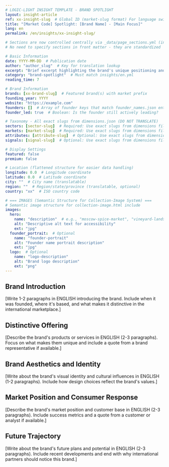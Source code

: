 ```yaml
---
# LOGIC-LIGHT INSIGHT TEMPLATE - BRAND SPOTLIGHT
layout: insight-article
ref: xx-insight-slug  # Global ID (market-slug format) For language switcher
title: "[Market Code] Spotlight: [Brand Name] - [Main Focus]"
lang: en
permalink: /en/insights/xx-insight-slug/

# Sections are now controlled centrally via _data/page_sections.yml (insight-article)
# No need to specify sections in front matter - they are standardized

# Basic Information
date: YYYY-MM-DD  # Publication date
author: "author_slug"  # Key for translation lookup
excerpt: "Brief excerpt highlighting the brand's unique positioning and key achievements (1-2 sentences)"
category: "brand-spotlight"  # Must match insights/en.yml
reading_time: 7

# Brand Information
brands: [xx-brand-slug]  # Featured brand(s) with market prefix
founding_year: YYYY
website: "https://example.com"
founders: []  # Array of founder keys that match founder_names.json entries
founder_led: true  # Boolean: Is the founder still actively leading?

# Taxonomy - All exact slugs from dimensions.json (DO NOT TRANSLATE)
sectors: [sector-slug]  # Required: Use exact slugs from dimensions file
markets: [market-slug]  # Required: Use exact slugs from dimensions file
attributes: [attribute-slug]  # Optional: Use exact slugs from dimensions file
signals: [signal-slug]  # Optional: Use exact slugs from dimensions file

# Display Settings
featured: false
premium: false

# Location (flattened structure for easier data handling)
longitude: 0.0  # Longitude coordinate
latitude: 0.0  # Latitude coordinate
city: ""  # City name (translatable)
region: ""  # Region/state/province (translatable, optional)
country: "xx"  # ISO country code

# === IMAGES (Semantic Structure for Collection-Image System) ===
# Semantic image structure for collection-image.html include
images:
  hero:
    name: "description"  # e.g., "moscow-spice-market", "vineyard-landscape"
    alt: "Descriptive alt text for accessibility"
    ext: "jpg"
  founder_portrait:  # Optional
    name: "founder-portrait"
    alt: "Founder name portrait description"
    ext: "jpg"
  logo:  # Optional
    name: "logo-description"
    alt: "Brand logo description"
    ext: "png"
---
```


## Brand Introduction

[Write 1-2 paragraphs in ENGLISH introducing the brand. Include when it was founded, where it's based, and what makes it distinctive in the international marketplace.]

## Distinctive Offering

[Describe the brand's products or services in ENGLISH (2-3 paragraphs). Focus on what makes them unique and include a quote from a brand representative if available.]

## Brand Aesthetics and Identity

[Write about the brand's visual identity and cultural influences in ENGLISH (1-2 paragraphs). Include how design choices reflect the brand's values.]

## Market Position and Consumer Response

[Describe the brand's market position and customer base in ENGLISH (2-3 paragraphs). Include success metrics and a quote from a customer or analyst if available.]

## Future Trajectory

[Write about the brand's future plans and potential in ENGLISH (2-3 paragraphs). Include recent developments and end with why international partners should notice this brand.]
